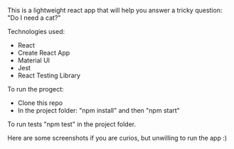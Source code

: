 This is a lightweight react app that will help you answer a tricky question: "Do I need a cat?"

Technologies used:
- React
- Create React App
- Material UI
- Jest
- React Testing Library

To run the progect:
- Clone this repo
- In the project folder: "npm install" and then "npm start"

To run tests "npm test" in the project folder.

Here are some screenshots if you are curios, but unwilling to run the app :)



